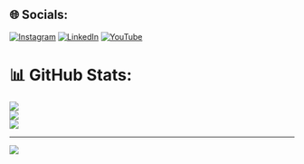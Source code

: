 
## 🌐 Socials:
[![Instagram](https://img.shields.io/badge/Instagram-%23E4405F.svg?logo=Instagram&logoColor=white)](https://instagram.com/diandra6695) [![LinkedIn](https://img.shields.io/badge/LinkedIn-%230077B5.svg?logo=linkedin&logoColor=white)](https://linkedin.com/in/diandraaditya) [![YouTube](https://img.shields.io/badge/YouTube-%23FF0000.svg?logo=YouTube&logoColor=white)](https://youtube.com/@@diandrarullyaditya6537) 

# 📊 GitHub Stats:
![](https://github-readme-stats.vercel.app/api?username=diandra6695&theme=dark&hide_border=true&include_all_commits=true&count_private=true)<br/>
![](https://github-readme-streak-stats.herokuapp.com/?user=diandra6695&theme=dark&hide_border=true)<br/>
![](https://github-readme-stats.vercel.app/api/top-langs/?username=diandra6695&theme=dark&hide_border=true&include_all_commits=true&count_private=true&layout=compact)

---
[![](https://visitcount.itsvg.in/api?id=diandra6695&icon=0&color=0)](https://visitcount.itsvg.in)
